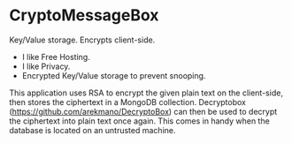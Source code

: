 # CryptoMessageBox
Key/Value storage. Encrypts client-side.

* I like Free Hosting.
* I like Privacy.
* Encrypted Key/Value storage to prevent snooping.

This application uses RSA to encrypt the given plain text on the client-side, then stores the ciphertext in a MongoDB collection. Decryptobox (https://github.com/arekmano/DecryptoBox) can then be used to decrypt the ciphertext into plain text once again. This comes in handy when the database is located on an untrusted machine.
